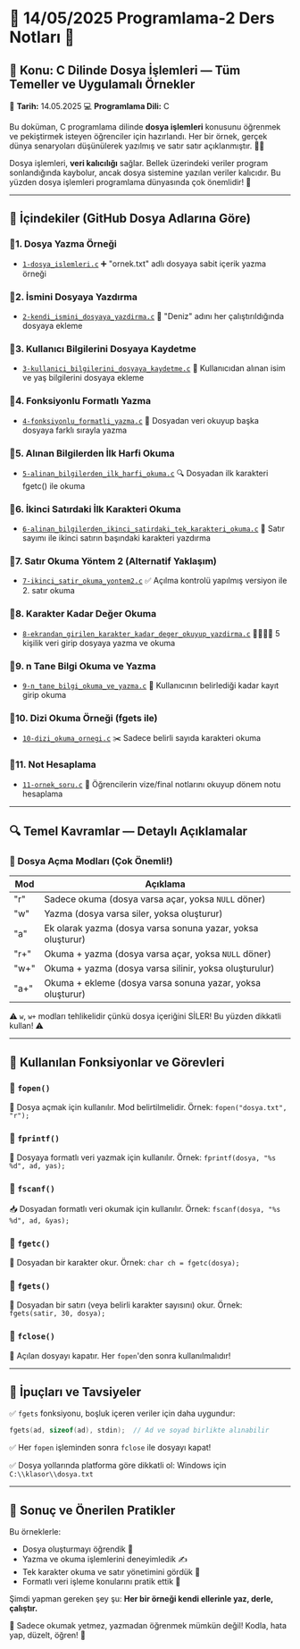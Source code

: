 # 🌱 14/05/2025 Programlama-2 Ders Notları 🌱

## 📘 Konu: C Dilinde Dosya İşlemleri — Tüm Temeller ve Uygulamalı Örnekler

📅 **Tarih:** 14.05.2025
💻 **Programlama Dili:** C

Bu doküman, C programlama dilinde **dosya işlemleri** konusunu öğrenmek ve pekiştirmek isteyen öğrenciler için hazırlandı. Her bir örnek, gerçek dünya senaryoları düşünülerek yazılmış ve satır satır açıklanmıştır. 🧑‍🏫

Dosya işlemleri, **veri kalıcılığı** sağlar. Bellek üzerindeki veriler program sonlandığında kaybolur, ancak dosya sistemine yazılan veriler kalıcıdır. Bu yüzden dosya işlemleri programlama dünyasında çok önemlidir! 💾

---

## 📂 İçindekiler (GitHub Dosya Adlarına Göre)

### 🔹1. Dosya Yazma Örneği

* [`1-dosya_islemleri.c`](./1-dosya_islemleri.c)
  ➕ "ornek.txt" adlı dosyaya sabit içerik yazma örneği

### 🔹2. İsmini Dosyaya Yazdırma

* [`2-kendi_ismini_dosyaya_yazdirma.c`](./2-kendi_ismini_dosyaya_yazdirma.c)
  👤 "Deniz" adını her çalıştırıldığında dosyaya ekleme

### 🔹3. Kullanıcı Bilgilerini Dosyaya Kaydetme

* [`3-kullanici_bilgilerini_dosyaya_kaydetme.c`](./3-kullanici_bilgilerini_dosyaya_kaydetme.c)
  📝 Kullanıcıdan alınan isim ve yaş bilgilerini dosyaya ekleme

### 🔹4. Fonksiyonlu Formatlı Yazma

* [`4-fonksiyonlu_formatli_yazma.c`](./4-fonksiyonlu_formatli_yazma.c)
  🔁 Dosyadan veri okuyup başka dosyaya farklı sırayla yazma

### 🔹5. Alınan Bilgilerden İlk Harfi Okuma

* [`5-alinan_bilgilerden_ilk_harfi_okuma.c`](./5-alinan_bilgilerden_ilk_harfi_okuma.c)
  🔍 Dosyadan ilk karakteri fgetc() ile okuma

### 🔹6. İkinci Satırdaki İlk Karakteri Okuma

* [`6-alinan_bilgilerden_ikinci_satirdaki_tek_karakteri_okuma.c`](./6-alinan_bilgilerden_ikinci_satirdaki_tek_karakteri_okuma.c)
  🧭 Satır sayımı ile ikinci satırın başındaki karakteri yazdırma

### 🔹7. Satır Okuma Yöntem 2 (Alternatif Yaklaşım)

* [`7-ikinci_satir_okuma_yontem2.c`](./7-ikinci_satir_okuma_yontem2.c)
  ✅ Açılma kontrolü yapılmış versiyon ile 2. satır okuma

### 🔹8. Karakter Kadar Değer Okuma

* [`8-ekrandan_girilen_karakter_kadar_deger_okuyup_yazdirma.c`](./8-ekrandan_girilen_karakter_kadar_deger_okuyup_yazdirma.c)
  👨‍👩‍👧‍👦 5 kişilik veri girip dosyaya yazma ve okuma

### 🔹9. n Tane Bilgi Okuma ve Yazma

* [`9-n_tane_bilgi_okuma_ve_yazma.c`](./9-n_tane_bilgi_okuma_ve_yazma.c)
  🔢 Kullanıcının belirlediği kadar kayıt girip okuma

### 🔹10. Dizi Okuma Örneği (fgets ile)

* [`10-dizi_okuma_ornegi.c`](./10-dizi_okuma_ornegi.c)
  ✂️ Sadece belirli sayıda karakteri okuma

### 🔹11. Not Hesaplama

* [`11-ornek_soru.c`](./11-ornek_soru.c)
  🧮 Öğrencilerin vize/final notlarını okuyup dönem notu hesaplama
  
---

## 🔍 Temel Kavramlar — Detaylı Açıklamalar

### 📂 Dosya Açma Modları (Çok Önemli!)

| Mod  | Açıklama                                                    |
| ---- | ----------------------------------------------------------- |
| "r"  | Sadece okuma (dosya varsa açar, yoksa `NULL` döner)         |
| "w"  | Yazma (dosya varsa siler, yoksa oluşturur)                  |
| "a"  | Ek olarak yazma (dosya varsa sonuna yazar, yoksa oluşturur) |
| "r+" | Okuma + yazma (dosya varsa açar, yoksa `NULL` döner)        |
| "w+" | Okuma + yazma (dosya varsa silinir, yoksa oluşturulur)      |
| "a+" | Okuma + ekleme (dosya varsa sonuna yazar, yoksa oluşturur)  |

⚠️ `w`, `w+` modları tehlikelidir çünkü dosya içeriğini SİLER! Bu yüzden dikkatli kullan! ⚠️

---

## 💬 Kullanılan Fonksiyonlar ve Görevleri

### 🔹 `fopen()`

📂 Dosya açmak için kullanılır. Mod belirtilmelidir.
Örnek: `fopen("dosya.txt", "r");`

### 🔹 `fprintf()`

📝 Dosyaya formatlı veri yazmak için kullanılır.
Örnek: `fprintf(dosya, "%s %d", ad, yas);`

### 🔹 `fscanf()`

📥 Dosyadan formatlı veri okumak için kullanılır.
Örnek: `fscanf(dosya, "%s %d", ad, &yas);`

### 🔹 `fgetc()`

🔡 Dosyadan bir karakter okur.
Örnek: `char ch = fgetc(dosya);`

### 🔹 `fgets()`

📜 Dosyadan bir satırı (veya belirli karakter sayısını) okur.
Örnek: `fgets(satir, 30, dosya);`

### 🔹 `fclose()`

🛑 Açılan dosyayı kapatır. Her `fopen`'den sonra kullanılmalıdır!

---

## 🧠 İpuçları ve Tavsiyeler

✅ `fgets` fonksiyonu, boşluk içeren veriler için daha uygundur:

```c
fgets(ad, sizeof(ad), stdin);  // Ad ve soyad birlikte alınabilir
```

✅ Her `fopen` işleminden sonra `fclose` ile dosyayı kapat!

✅ Dosya yollarında platforma göre dikkatli ol: Windows için `C:\\klasor\\dosya.txt`

---

## 🎯 Sonuç ve Önerilen Pratikler

Bu örneklerle:

* Dosya oluşturmayı öğrendik 🧾
* Yazma ve okuma işlemlerini deneyimledik ✍️
* Tek karakter okuma ve satır yönetimini gördük 🧮
* Formatlı veri işleme konularını pratik ettik 🧠

Şimdi yapman gereken şey şu: **Her bir örneği kendi ellerinle yaz, derle, çalıştır.**

💬 Sadece okumak yetmez, yazmadan öğrenmek mümkün değil! Kodla, hata yap, düzelt, öğren! 💪


